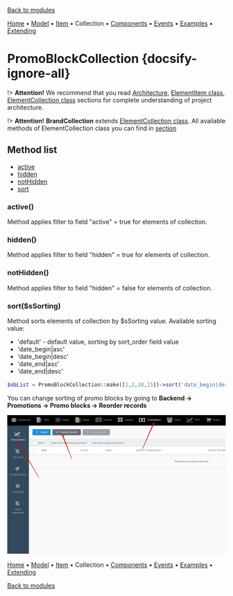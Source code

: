 [Back to modules](modules/home.md)

[Home](modules/promo-block/home.md)
• [Model](modules/promo-block/model/model.md)
• [Item](modules/promo-block/item/item.md)
• Collection
• [Components](modules/promo-block/component/component.md)
• [Events](modules/promo-block/event/event.md)
• [Examples](modules/promo-block/examples/examples.md)
• [Extending](modules/promo-block/extending/extending.md)

# PromoBlockCollection {docsify-ignore-all}

!> **Attention!**  We recommend that you read [Architecture](home.md#architecture), [ElementItem class](item-class/item-class.md),
[ElementCollection class](collection-class/collection-class.md) sections for complete understanding of  project architecture.

!> **Attention!** **BrandCollection** extends [ElementCollection class](collection-class/collection-class.md).
All available methods of ElementCollection class you can find in [section](collection-class/collection-class.md#method-list) 

## Method list

* [active](#active)
* [hidden](#hidden)
* [notHidden](#nothidden)
* [sort](#sortssorting)

### active()

Method applies filter to field "active" = true  for elements of collection.

### hidden()

Method applies filter to field "hidden" = true  for elements of collection.

### notHidden()

Method applies filter to field "hidden" = false  for elements of collection.

### sort($sSorting)

Method sorts elements of collection by $sSorting value.
Available sorting value:
  * 'default' - default value, sorting by sort_order field value
  * 'date_begin|asc'
  * 'date_begin|desc'
  * 'date_end|asc'
  * 'date_end|desc'
```php
$obList = PromoBlockCollection::make([1,2,10,15])->sort('date_begin|desc');
```

You can change sorting of promo blocks by going to **Backend -> Promotions -> Promo blocks -> Reorder records**

![](./../../../assets/images/backend-promo-block-2.png)

[Home](modules/promo-block/home.md)
• [Model](modules/promo-block/model/model.md)
• [Item](modules/promo-block/item/item.md)
• Collection
• [Components](modules/promo-block/component/component.md)
• [Events](modules/promo-block/event/event.md)
• [Examples](modules/promo-block/examples/examples.md)
• [Extending](modules/promo-block/extending/extending.md)

[Back to modules](modules/home.md)

